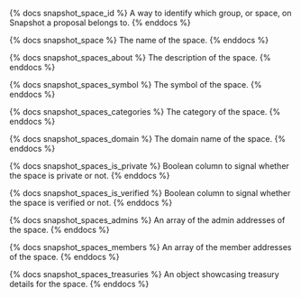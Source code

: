 {% docs snapshot_space_id %}
A way to identify which group, or space, on Snapshot a proposal belongs to.
{% enddocs %}

{% docs snapshot_space %}
The name of the space.
{% enddocs %}

{% docs snapshot_spaces_about %}
The description of the space.
{% enddocs %}

{% docs snapshot_spaces_symbol %}
The symbol of the space.
{% enddocs %}

{% docs snapshot_spaces_categories %}
The category of the space.
{% enddocs %}

{% docs snapshot_spaces_domain %}
The domain name of the space.
{% enddocs %}

{% docs snapshot_spaces_is_private %}
Boolean column to signal whether the space is private or not.
{% enddocs %}

{% docs snapshot_spaces_is_verified %}
Boolean column to signal whether the space is verified or not.
{% enddocs %}

{% docs snapshot_spaces_admins %}
An array of the admin addresses of the space.
{% enddocs %}

{% docs snapshot_spaces_members %}
An array of the member addresses of the space.
{% enddocs %}

{% docs snapshot_spaces_treasuries %}
An object showcasing treasury details for the space.
{% enddocs %}
